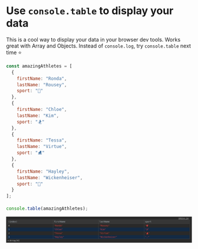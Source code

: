 # Use `console.table` to display your data

This is a cool way to display your data in your browser dev tools. Works great with Array and Objects. Instead of `console.log`, try `console.table` next time ⭐️ 

```javascript
const amazingAthletes = [
  {
    firstName: "Ronda",
    lastName: "Rousey",
    sport: "🥊"
  },
  {
    firstName: "Chloe",
    lastName: "Kim",
    sport: "🏂"
  },
  {
    firstName: "Tessa",
    lastName: "Virtue",
    sport: "⛸"
  },
  {
    firstName: "Hayley",
    lastName: "Wickenheiser",
    sport: "🏒"
  }
];

console.table(amazingAthletes);
```

![Exemplo 01](/images/02-console.table-example-01-result-eng.png)
